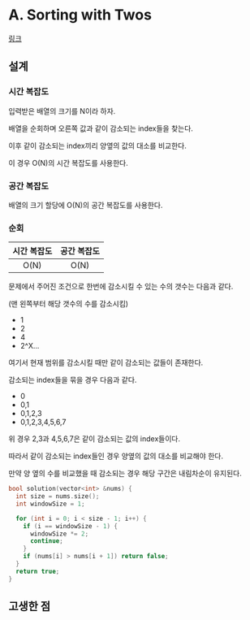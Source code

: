 # A. Sorting with Twos

[링크](https://codeforces.com/contest/1891/problem/A)

## 설계

### 시간 복잡도

입력받은 배열의 크기를 N이라 하자.

배열을 순회하며 오른쪽 값과 같이 감소되는 index들을 찾는다.

이후 같이 감소되는 index끼리 양옆의 값의 대소를 비교한다.

이 경우 O(N)의 시간 복잡도를 사용한다.

### 공간 복잡도

배열의 크기 할당에 O(N)의 공간 복잡도를 사용한다.

### 순회

| 시간 복잡도 | 공간 복잡도 |
| :---------: | :---------: |
|    O(N)     |    O(N)     |

문제에서 주어진 조건으로 한번에 감소시킬 수 있는 수의 갯수는 다음과 같다.

(맨 왼쪽부터 해당 갯수의 수를 감소시킴)

- 1
- 2
- 4
- 2^X...

여기서 현재 범위를 감소시킬 때만 같이 감소되는 값들이 존재한다.

감소되는 index들을 묶을 경우 다음과 같다.

- 0
- 0,1
- 0,1,2,3
- 0,1,2,3,4,5,6,7

위 경우 2,3과 4,5,6,7은 같이 감소되는 값의 index들이다.

따라서 같이 감소되는 index들인 경우 양옆의 값의 대소를 비교해야 한다.

만약 양 옆의 수를 비교했을 때 감소되는 경우 해당 구간은 내림차순이 유지된다.

```cpp
bool solution(vector<int> &nums) {
  int size = nums.size();
  int windowSize = 1;

  for (int i = 0; i < size - 1; i++) {
    if (i == windowSize - 1) {
      windowSize *= 2;
      continue;
    }
    if (nums[i] > nums[i + 1]) return false;
  }
  return true;
}
```

## 고생한 점
